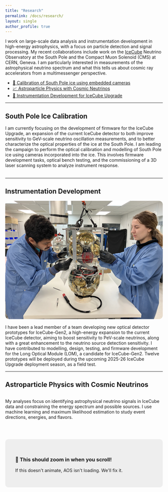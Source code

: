 ```yaml
---
title: "Research"
permalink: /docs/research/
layout: single
author_profile: true
---
```


I work on large-scale data analysis and instrumentation development in high-energy astrophysics, with a focus on particle detection and signal processing. My recent collaborations include work on the [IceCube](https://icecube.wisc.edu/) Neutrino Observatory at the South Pole and the Compact Muon Solenoid (CMS) at CERN, Geneva. I am particularly interested in measurements of the astrophysical neutrino spectrum and what this tells us about cosmic ray accelerators from a multimessenger perspective.

- [🔭 Calibration of South Pole ice using embedded cameras](#ice-calibration)
- [📈 Astroparticle Physics with Cosmic Neutrinos](#astroparticle)
- [📡 Instrumentation Development for IceCube Upgrade](#instrumentation)

---

## South Pole Ice Calibration
<div id="ice-calibration" data-aos="fade-up" style="margin-bottom: 2rem;">
  <p>
    I am currently focusing on the development of firmware for the IceCube Upgrade, an expansion of the current IceCube detector to both improve sensitivity to GeV-scale neutrino oscillation measurements, and to better characterize the optical properties of the ice at the South Pole. I am leading the campaign to perform the optical calibration and modelling of South Pole ice using cameras incorporated into the ice. This involves firmware development tasks, optical bench testing, and the commissioning of a 3D laser scanning system to analyze instrument response.
  </p>
</div>

---

## Instrumentation Development
<div id="instrumentation" data-aos="fade-left" style="margin-bottom: 2rem;">
  <div style="flex: 1 1 300px; min-width: 250px;">
    <img src="/assets/images/LOM_development.png" alt="LOM Development" style="max-width: 100%; border-radius: 12px;">
  </div>

  <div style="flex: 2 1 400px;">
  <p>
    I have been a lead member of a team developing new optical detector prototypes for IceCube-Gen2, a high-energy expansion to the current IceCube detector, aiming to boost sensitivity to PeV-scale neutrinos, along with a great enhancement to the neutrino source detection sensitivity. I have contributed to modelling, design, testing, and firmware development for the Long Optical Module (LOM), a candidate for IceCube-Gen2. Twelve prototypes will be deployed during the upcoming 2025-26 IceCube Upgrade deployment season, as a field test.
  </p>
</div>

---

## Astroparticle Physics with Cosmic Neutrinos

<div id="astroparticle" data-aos="fade-right" style="display: flex; gap: 2rem; flex-wrap: wrap; align-items: center; margin-bottom: 3rem;">

  <div style="flex: 2 1 400px;">
    <p>
      My analyses focus on identifying astrophysical neutrino signals in IceCube data and constraining the energy spectrum and possible sources. I use machine learning and maximum likelihood estimation to study event directions, energies, and flavors.
    </p>
  </div>

</div>

<div data-aos="zoom-in" style="background-color: #eee; padding: 2rem; border-radius: 10px;">
  <h3>🚀 This should zoom in when you scroll!</h3>
  <p>If this doesn't animate, AOS isn't loading. We'll fix it.</p>
</div>